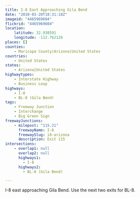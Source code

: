 ```yaml
---
title: I-8 East Approaching Gila Bend
date: "2010-03-20T18:31:18Z"
imageid: "4465969604"
flickrid: "4465969604"
location:
    latitude: 32.938591
    longitude: -112.762126
places: []
counties:
    - Maricopa County|Arizona|United States
countries:
    - United States
states:
    - Arizona|United States
highwaytypes:
    - Interstate Highway
    - Business Loop
highways:
    - I-8
    - BL-8 (Gila Bend)
tags:
    - Freeway Junction
    - Interchange
    - Big Green Sign
freewayJunctions:
    - milepost: "115.21"
      freewayName: I-8
      freewaySlug: i8-arizona
      description: Exit 115
intersections:
    - overlap1: null
      overlap2: null
      highways1:
        - I-8
      highways2:
        - BL-8 (Gila Bend)

---
```

I-8 east approaching Gila Bend.  Use the next two exits for BL-8.